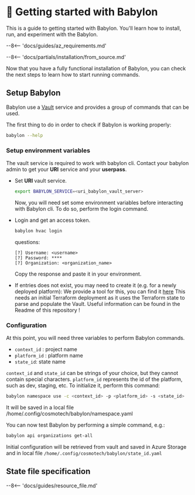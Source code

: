 # :rocket: Getting started with Babylon

This is a guide to getting started with Babylon. You'll learn how to install, run, and experiment with the Babylon.

--8<-- 'docs/guides/az_requirements.md'

--8<-- 'docs/partials/installation/from_source.md'

Now that you have a fully functional installation of Babylon, you can check the next steps to learn how to start running commands.

## Setup Babylon


Babylon use a [Vault](https://www.vaultproject.io/) service and provides a group of commands that can be used.

The first thing to do in order to check if Babylon is working properly:
```bash
babylon --help
```

### Setup environment variables

The vault service is required to work with babylon cli.
Contact your babylon admin to get your **URI** service and your **userpass**.

* Set **URI** vault service.
  ```bash
  export BABYLON_SERVICE=<uri_babylon_vault_server>
  ```

  Now, you will need set some environment variables before interacting with Babylon cli.
  To do so, perform the login command.

* Login and get an access token.  
  ```bash
  babylon hvac login
  ```
  questions: 
  ```text
  [?] Username: <username>
  [?] Password: ****
  [?] Organization: <organization_name>
  ```
  Copy the response and paste it in your environment.

* If entries does not exist, you may need to create it (e.g. for a newly deployed platform):
  We provide a tool for this, you can find it [here](https://github.com/Cosmo-Tech/backend-tf-state-to-vault)
  This needs an initial Terraform deployment as it uses the Terraform state to parse and populate the Vault.
  Useful information can be found in the Readme of this repository !

### Configuration

At this point, you will need three variables to perform Babylon commands.

  - `context_id` : project name
  - `platform_id` : platform name
  - `state_id`: state name

`context_id` and `state_id` can be strings of your choice,
but they cannot contain special characters. `platform_id` represents the id of the platform, such as dev, staging, etc.
To initialize it, perform this command:
  ```bash
  babylon namespace use -c <context_id> -p <platform_id> -s <state_id>
  ```
It will be saved in a local file /home/.config/cosmotech/babylon/namespace.yaml

You can now test Babylon by performing a simple command, e.g.:
  ```bash
  babylon api organizations get-all
  ```
Initial configuration will be retrieved from vault and saved in Azure Storage
and in local file `/home/.config/cosmotech/babylon/state_id.yaml`


## State file specification

--8<-- 'docs/guides/resource_file.md'

